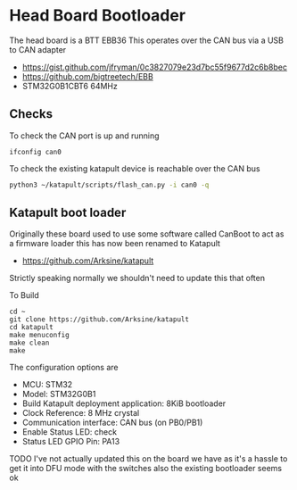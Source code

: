 # Head Board Bootloader

The head board is a BTT EBB36
This operates over the CAN bus via a USB to CAN adapter

  * https://gist.github.com/jfryman/0c3827079e23d7bc55f9677d2c6b8bec
  * https://github.com/bigtreetech/EBB
  * STM32G0B1CBT6 64MHz

## Checks

To check the CAN port is up and running
```
ifconfig can0
```

To check the existing katapult device is reachable over the CAN bus
```sh
python3 ~/katapult/scripts/flash_can.py -i can0 -q
```

## Katapult boot loader

Originally these board used to use some software called CanBoot to act as a firmware loader
this has now been renamed to Katapult

  * https://github.com/Arksine/katapult

Strictly speaking normally we shouldn't need to update this that often

To Build
```
cd ~
git clone https://github.com/Arksine/katapult
cd katapult
make menuconfig
make clean
make
```

The configuration options are

  * MCU: STM32
  * Model: STM32G0B1
  * Build Katapult deployment application: 8KiB bootloader
  * Clock Reference: 8 MHz crystal
  * Communication interface: CAN bus (on PB0/PB1)
  * Enable Status LED: check
  * Status LED GPIO Pin: PA13

TODO
I've not actually updated this on the board we have
as it's a hassle to get it into DFU mode with the switches
also the existing bootloader seems ok
